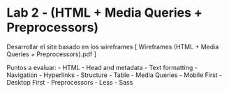 # Lab 2 - (HTML + Media Queries + Preprocessors)
Desarrollar el site basado en los wireframes [ Wireframes (HTML + Media Queries + Preprocessors).pdf ]

Puntos a evaluar:
    - HTML
        - Head and metadata
        - Text formatting
        - Navigation 
        - Hyperlinks
        - Structure
        - Table
    - Media Queries
        - Mobile First
        - Desktop First
    - Preprocessors
        - Less
        - Sass
